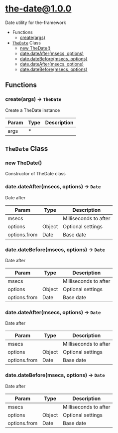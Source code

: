 # the-date@1.0.0

Date utility for the-framework

+ Functions
  + [create(args)](#the-date-function-create)
+ [`TheDate`](#the-date-classes) Class
  + [new TheDate()](#the-date-classes-the-date-constructor)
  + [date.dateAfter(msecs, options)](#the-date-classes-the-date-dateAfter)
  + [date.dateBefore(msecs, options)](#the-date-classes-the-date-dateBefore)
  + [date.dateAfter(msecs, options)](#the-date-classes-the-date-dateAfter)
  + [date.dateBefore(msecs, options)](#the-date-classes-the-date-dateBefore)

## Functions

<a class='md-heading-link' name="the-date-function-create" ></a>

### create(args) -> `TheDate`

Create a TheDate instance

| Param | Type | Description |
| ----- | --- | -------- |
| args | * |  |



<a class='md-heading-link' name="the-date-classes"></a>

## `TheDate` Class






<a class='md-heading-link' name="the-date-classes-the-date-constructor" ></a>

### new TheDate()

Constructor of TheDate class



<a class='md-heading-link' name="the-date-classes-the-date-dateAfter" ></a>

### date.dateAfter(msecs, options) -> `Date`

Date after

| Param | Type | Description |
| ----- | --- | -------- |
| msecs |  | Milliseconds to after |
| options | Object | Optional settings |
| options.from | Date | Base date |


<a class='md-heading-link' name="the-date-classes-the-date-dateBefore" ></a>

### date.dateBefore(msecs, options) -> `Date`

Date after

| Param | Type | Description |
| ----- | --- | -------- |
| msecs |  | Milliseconds to after |
| options | Object | Optional settings |
| options.from | Date | Base date |


<a class='md-heading-link' name="the-date-classes-the-date-dateAfter" ></a>

### date.dateAfter(msecs, options) -> `Date`

Date after

| Param | Type | Description |
| ----- | --- | -------- |
| msecs |  | Milliseconds to after |
| options | Object | Optional settings |
| options.from | Date | Base date |


<a class='md-heading-link' name="the-date-classes-the-date-dateBefore" ></a>

### date.dateBefore(msecs, options) -> `Date`

Date after

| Param | Type | Description |
| ----- | --- | -------- |
| msecs |  | Milliseconds to after |
| options | Object | Optional settings |
| options.from | Date | Base date |




